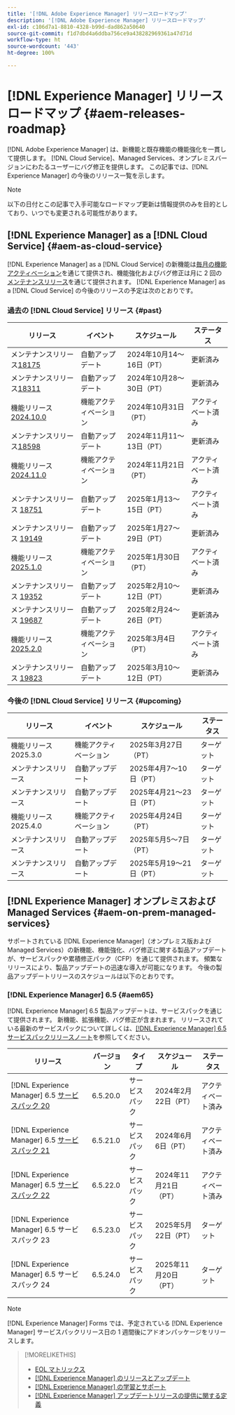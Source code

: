```yaml
---
title: '[!DNL Adobe Experience Manager] リリースロードマップ'
description: '[!DNL Adobe Experience Manager] リリースロードマップ'
exl-id: c106d7a1-8810-4328-b99d-dad862a50640
source-git-commit: f1d7dbd4a6ddba756ce9a438282969361a47d71d
workflow-type: ht
source-wordcount: '443'
ht-degree: 100%

---
```



# [!DNL Experience Manager] リリースロードマップ {#aem-releases-roadmap}

[!DNL Adobe Experience Manager] は、新機能と既存機能の機能強化を一貫して提供します。 [!DNL Cloud Service]、Managed Services、オンプレミスバージョンにわたるユーザーにバグ修正を提供します。 この記事では、[!DNL Experience Manager] の今後のリリース一覧を示します。

>[!NOTE]
>
>以下の日付とこの記事で入手可能なロードマップ更新は情報提供のみを目的としており、いつでも変更される可能性があります。

## [!DNL Experience Manager] as a [!DNL Cloud Service] {#aem-as-cloud-service}

[!DNL Experience Manager] as a [!DNL Cloud Service] の新機能は[毎月の機能アクティベーション](https://experienceleague.adobe.com/ja/docs/experience-manager-cloud-service/content/release-notes/release-notes/release-notes-current)を通じて提供され、機能強化およびバグ修正は月に 2 回の[メンテナンスリリース](https://experienceleague.adobe.com/ja/docs/experience-manager-cloud-service/content/release-notes/maintenance/latest)を通じて提供されます。
[!DNL Experience Manager] as a [!DNL Cloud Service] の今後のリリースの予定は次のとおりです。

### 過去の [!DNL Cloud Service] リリース {#past}

| リリース | イベント | スケジュール | ステータス |
|---|---|---|---|
| メンテナンスリリース[18175](https://experienceleague.adobe.com/ja/docs/experience-manager-cloud-service/content/release-notes/maintenance/2024/2024-10-0#release-18175) | 自動アップデート | 2024年10月14～16日（PT） | 更新済み |
| メンテナンスリリース[18311](https://experienceleague.adobe.com/ja/docs/experience-manager-cloud-service/content/release-notes/maintenance/2024/2024-10-0#18311) | 自動アップデート | 2024年10月28～30日（PT） | 更新済み |
| 機能リリース [2024.10.0](https://experienceleague.adobe.com/ja/docs/experience-manager-cloud-service/content/release-notes/release-notes/2024/release-notes-2024-10-0) | 機能アクティベーション | 2024年10月31日（PT） | アクティベート済み |
| メンテナンスリリース[18598](https://experienceleague.adobe.com/ja/docs/experience-manager-cloud-service/content/release-notes/maintenance/2024/2024-11-0) | 自動アップデート | 2024年11月11～13日（PT） | 更新済み |
| 機能リリース [2024.11.0](https://experienceleague.adobe.com/ja/docs/experience-manager-cloud-service/content/release-notes/release-notes/2024/release-notes-2024-11-0) | 機能アクティベーション | 2024年11月21日（PT） | アクティベート済み |
| メンテナンスリリース [18751](https://experienceleague.adobe.com/ja/docs/experience-manager-cloud-service/content/release-notes/maintenance/2025/2025-1-0#18751) | 自動アップデート | 2025年1月13～15日（PT） | アクティベート済み |
| メンテナンスリリース [19149](https://experienceleague.adobe.com/ja/docs/experience-manager-cloud-service/content/release-notes/maintenance/2025/2025-1-0#19149) | 自動アップデート | 2025年1月27～29日（PT） | 更新済み |
| 機能リリース [2025.1.0](https://experienceleague.adobe.com/ja/docs/experience-manager-cloud-service/content/release-notes/release-notes/2025/release-notes-2025-1-0) | 機能アクティベーション | 2025年1月30日（PT） | アクティベート済み |
| メンテナンスリリース [19352](https://experienceleague.adobe.com/ja/docs/experience-manager-cloud-service/content/release-notes/maintenance/2025/2025-2-0#19352) | 自動アップデート | 2025年2月10～12日（PT） | 更新済み |
| メンテナンスリリース [19687](https://experienceleague.adobe.com/ja/docs/experience-manager-cloud-service/content/release-notes/maintenance/2025/2025-2-0#19687) | 自動アップデート | 2025年2月24～26日（PT） | 更新済み |
| 機能リリース [2025.2.0](https://experienceleague.adobe.com/ja/docs/experience-manager-cloud-service/content/release-notes/release-notes/release-notes-current) | 機能アクティベーション | 2025年3月4日（PT） | アクティベート済み |
| メンテナンスリリース [19823](https://experienceleague.adobe.com/ja/docs/experience-manager-cloud-service/content/release-notes/maintenance/latest) | 自動アップデート | 2025年3月10～12日（PT） | 更新済み |

### 今後の [!DNL Cloud Service] リリース {#upcoming}

| リリース | イベント | スケジュール | ステータス |
|---|---|---|---|
| 機能リリース 2025.3.0 | 機能アクティベーション | 2025年3月27日（PT） | ターゲット |
| メンテナンスリリース | 自動アップデート | 2025年4月7～10日（PT） | ターゲット |
| メンテナンスリリース | 自動アップデート | 2025年4月21～23日（PT） | ターゲット |
| 機能リリース 2025.4.0 | 機能アクティベーション | 2025年4月24日（PT） | ターゲット |
| メンテナンスリリース | 自動アップデート | 2025年5月5～7日（PT） | ターゲット |
| メンテナンスリリース | 自動アップデート | 2025年5月19～21日（PT） | ターゲット |

## [!DNL Experience Manager] オンプレミスおよび Managed Services {#aem-on-prem-managed-services}

サポートされている [!DNL Experience Manager]（オンプレミス版および Managed Services）の新機能、機能強化、バグ修正に関する製品アップデートが、サービスパックや累積修正パック（CFP）を通じて提供されます。 頻繁なリリースにより、製品アップデートの迅速な導入が可能になります。 今後の製品アップデートリリースのスケジュールは以下のとおりです。

### [!DNL Experience Manager] 6.5 {#aem65}

[!DNL Experience Manager] 6.5 製品アップデートは、サービスパックを通じて提供されます。 新機能、拡張機能、バグ修正が含まれます。 リリースされている最新のサービスパックについて詳しくは、[[!DNL Experience Manager] 6.5 サービスパックリリースノート](https://experienceleague.adobe.com/ja/docs/experience-manager-65/content/release-notes/release-notes)を参照してください。

| リリース | バージョン | タイプ | スケジュール | ステータス |
|---|---|---|---|---|
| [!DNL Experience Manager] 6.5 [サービスパック 20](https://experienceleague.adobe.com/ja/docs/experience-manager-65/content/release-notes/service-pack/6-5-20) | 6.5.20.0 | サービスパック | 2024年2月22日（PT） | アクティベート済み |
| [!DNL Experience Manager] 6.5 [サービスパック 21](https://experienceleague.adobe.com/ja/docs/experience-manager-65/content/release-notes/service-pack/6-5-21) | 6.5.21.0 | サービスパック | 2024年6月6日（PT） | アクティベート済み |
| [!DNL Experience Manager] 6.5 [サービスパック 22](https://experienceleague.adobe.com/ja/docs/experience-manager-65/content/release-notes/release-notes) | 6.5.22.0 | サービスパック | 2024年11月21日（PT） | アクティベート済み |
| [!DNL Experience Manager] 6.5 サービスパック 23 | 6.5.23.0 | サービスパック | 2025年5月22日（PT） | ターゲット |
| [!DNL Experience Manager] 6.5 サービスパック 24 | 6.5.24.0 | サービスパック | 2025年11月20日（PT） | ターゲット |

>[!NOTE]
>
>[!DNL Experience Manager] Forms では、予定されている [!DNL Experience Manager] サービスパックリリース日の 1 週間後にアドオンパッケージをリリースします。

>[!MORELIKETHIS]
>
>* [EOL マトリックス](https://helpx.adobe.com/jp/support/programs/eol-matrix.html)
>* [[!DNL Experience Manager] のリリースとアップデート](https://experienceleague.adobe.com/ja/docs/experience-manager-release-information/aem-release-updates/aem-releases-updates)
>* [[!DNL Experience Manager]  の学習とサポート](https://experienceleague.adobe.com/ja/docs/experience-manager-cloud-service)
>* [[!DNL Experience Manager] アップデートリリースの提供に関する定義](/help/using/update-release-vehicle-definitions.md)
